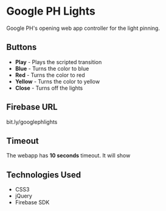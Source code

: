 # Google PH Lights

Google PH's opening web app controller for the light pinning.

## Buttons

- **Play** - Plays the scripted transition
- **Blue** - Turns the color to blue
- **Red** - Turns the color to red
- **Yellow** - Turns the color to yellow
- **Close** - Turns off the lights

## Firebase URL
bit.ly/googlephlights

## Timeout
The webapp has **10 seconds** timeout. It will show

## Technologies Used
- CSS3
- jQuery
- Firebase SDK
